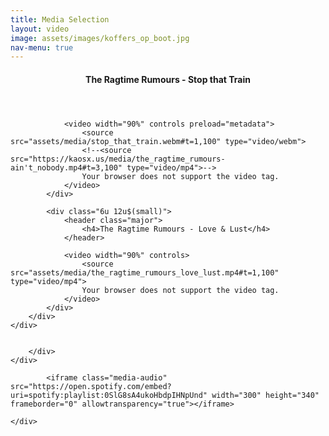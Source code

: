 ```yaml
---
title: Media Selection
layout: video
image: assets/images/koffers_op_boot.jpg
nav-menu: true
---
```


<!-- Main -->
<div id="main">

<!-- One -->
<section id="one">
    <div class="inner">
        <div class="row">
            <div class="6u 12u$(small)">
                <header class="major">
                    <h4>The Ragtime Rumours - Stop that Train</h4>
                </header>
                
                <video width="90%" controls preload="metadata">
                    <source src="assets/media/stop_that_train.webm#t=1,100" type="video/webm">
                    <!--<source src="https://kaosx.us/media/the_ragtime_rumours-ain't_nobody.mp4#t=3,100" type="video/mp4">-->
                    Your browser does not support the video tag.
                </video>
            </div>
            
            <div class="6u 12u$(small)">
                <header class="major">
                    <h4>The Ragtime Rumours - Love & Lust</h4>
                </header>
                
                <video width="90%" controls>
                    <source src="assets/media/the_ragtime_rumours_love_lust.mp4#t=1,100" type="video/mp4">
                    Your browser does not support the video tag.
                </video>
            </div>
        </div>
    </div>
</section>

<!--image section -->
<section id="two">
    <div class="box alt" id="images">
        <div class="row 50% uniform">
            <div class="4u"><span class="image fit"><img src="assets/images/tom_2019.jpg" alt="" /></span></div>
            <div class="4u"><span class="image fit"><img src="assets/images/niki_2019.jpg" alt="" /></span></div>
            <div class="4u$"><span class="image fit"><img src="assets/images/thimo_2019.jpg" alt="" /></span></div>
            <!-- Break -->
            <div class="4u"><span class="image fit"><img src="assets/images/timo_tom.jpg" alt="" /></span></div>
            <div class="4u"><span class="image fit"><img src="assets/images/portret.jpg" alt="" /></span></div>
            <div class="4u$"><span class="image fit"><img src="assets/images/sjaak_2019.jpg" alt="" /></span></div>
            <!-- Break -->
            <div class="4u"><span class="image fit"><img src="assets/images/street.jpg" alt="" /></span></div>
            <div class="4u"><span class="image fit"><img src="assets/images/band_2019.jpg" alt="" /></span></div>
            <div class="4u$"><span class="image fit"><img src="assets/images/band2_2019.jpg" alt="" /></span></div>
            <!-- Break -->
            <div class="4u"><span class="image fit"><img src="assets/images/street3.jpg" alt="" /></span></div>
            <div class="4u"><span class="image fit"><img src="assets/images/bar_bw.jpg" alt="" /></span></div>
            <div class="4u$"><span class="image fit"><img src="assets/images/persfoto.png" alt="" /></span></div>
            <!-- Break -->
            <div class="4u"><span class="image fit"><img src="assets/images/trr.jpg" alt="" /></span></div>
            <div class="4u"><span class="image fit"><img src="assets/images/zomerparkfeest.jpg" alt="" /></span></div>
            <div class="4u$"><span class="image fit"><img src="assets/images/band_cl2.png" alt="" /></span></div>
            
        </div>
    </div>
</section>

<!-- Spotify player -->
<section id="three">
	<div class="inner">
        
            <iframe class="media-audio" src="https://open.spotify.com/embed?uri=spotify:playlist:0SlG8sA4ukoHbdpIHNpUnd" width="300" height="340" frameborder="0" allowtransparency="true"></iframe>

	</div>
</section>
</div>
